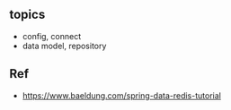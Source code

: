 

## topics

- config, connect
- data model, repository



## Ref

- https://www.baeldung.com/spring-data-redis-tutorial